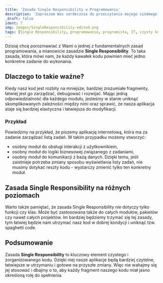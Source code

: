 ```yaml
---
title: 'Zasada Single Responsibility w Programowaniu'
description: 'Zapraszam Was serdecznie do przeczytania mojego siódmego wpisu na moim blogu, gdzie piszę o zasadzie single responsibility w programowaniu.'
_draft: false
ident: 7
img: images/SingleResponsibility-edited.png
tags: [Single Responsibility, programowanie, programista, IT, czysty kod]
---
```


Dzisiaj chcę porozmawiać z Wami o jednej z fundamentalnych zasad programowania, a mianowicie zasadzie **Single Responsibility**. To taka zasada, która mówi nam, że każdy kawałek kodu powinien mieć jedno konkretne zadanie do wykonania.
<!--more-->
## Dlaczego to takie ważne?
Kiedy nasz kod jest rozbity na mniejsze, bardziej zrozumiałe fragmenty, łatwiej jest go zarządzać, debugować i rozwijać. Mając jedną odpowiedzialność dla każdego modułu, jesteśmy w stanie uniknąć skomplikowanych zależności między nimi oraz sprawić, że nasza aplikacja staje się bardziej elastyczna i łatwiejsza do modyfikacji.
### Przykład
Powiedzmy na przykład, że piszemy aplikację internetową, która ma za zadanie zarządzać listą zadań. W takim przypadku możemy stworzyć:
- osobny moduł do obsługi interakcji z użytkownikiem,
- osobny moduł do logiki biznesowej związanego z zadaniami,
- osobny moduł do komunikacji z bazą danych.
Dzięki temu, jeśli zaistnieje potrzeba zmiany sposobu wyświetlania listy zadań, nie musimy dotykać reszty kodu - wystarczy zmienić tylko ten konkretny moduł.
## Zasada Single Responsibility na różnych poziomach
Warto także pamiętać, że zasada Single Responsibility nie dotyczy tylko funkcji czy klas. Może być zastosowana także do całych modułów, pakietów czy nawet całych projektów. Im bardziej będziemy trzymać się tej zasady, tym łatwiej będzie nam utrzymać nasz kod w dobrej kondycji i uniknąć tzw. spaghetti code.
## Podsumowanie
Zasada **Single Responsibility** to kluczowy element czystego i zorganizowanego kodu. Dzięki niej nasze aplikacje będą bardziej czytelne, łatwiejsze w utrzymaniu i gotowe na przyszłe zmiany. Więc nie wahajmy się jej stosować i dbajmy o to, aby każdy fragment naszego kodu miał jasno określoną rolę do spełnienia.
